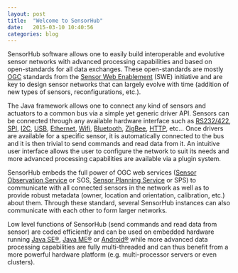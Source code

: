```yaml
---
layout: post
title:  "Welcome to SensorHub"
date:   2015-03-10 10:40:56
categories: blog
---
```


SensorHub software allows one to easily build interoperable and evolutive sensor networks with advanced processing capabilities and based on open-standards for all data exchanges. These open-standards are mostly [OGC](http://www.opengeospatial.org) standards from the [Sensor Web Enablement](http://www.opengeospatial.org/projects/groups/sensorwebdwg) (SWE) initiative and are key to design sensor networks that can largely evolve with time (addition of new types of sensors, reconfigurations, etc.).

The Java framework allows one to connect any kind of sensors and actuators to a common bus via a simple yet generic driver API. Sensors can be connected through any available hardware interface such as [RS232/422](http://en.wikipedia.org/wiki/RS-232), [SPI](http://en.wikipedia.org/wiki/Serial_Peripheral_Interface_Bus), [I2C](http://en.wikipedia.org/wiki/I%C2%B2C), [USB](http://en.wikipedia.org/wiki/USB), [Ethernet](http://en.wikipedia.org/wiki/Ethernet), [Wifi](http://en.wikipedia.org/wiki/Wi-Fi), [Bluetooth](http://en.wikipedia.org/wiki/Bluetooth), [ZigBee](http://en.wikipedia.org/wiki/ZigBee), [HTTP](http://en.wikipedia.org/wiki/Hypertext_Transfer_Protocol), etc... Once drivers are available for a specific sensor, it is automatically connected to the bus and it is then trivial to send commands and read data from it. An intuitive user interface allows the user to configure the network to suit its needs and more advanced processing capabilities are available via a plugin system.

SensorHub embeds the full power of OGC web services ([Sensor Observation Service](http://www.opengeospatial.org/standards/sos) or SOS, [Sensor Planning Service](http://www.opengeospatial.org/standards/sps) or SPS) to communicate with all connected sensors in the network as well as to provide robust metadata (owner, location and orientation, calibration, etc.) about them. Through these standard, several SensorHub instances can also communicate with each other to form larger networks.

Low level functions of SensorHub (send commands and read data from sensor) are coded efficiently and can be used on embedded hardware running [Java SE®](http://www.oracle.com/technetwork/java/javase), [Java ME®](http://www.oracle.com/technetwork/java/embedded/javame) or [Android®](http://www.android.com) while more advanced data processing capabilities are fully multi-threaded and can thus benefit from a more powerful hardware platform (e.g. multi-processor servers or even clusters).
